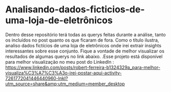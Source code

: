 # Analisando-dados-ficticios-de-uma-loja-de-eletrônicos

Dentro desse repositório terá todas as querys feitas durante a análise, tanto os incluídos no post quanto os que ficaram de fora. Como o título ilustra, analiso dados fictícios de uma loja de eletrônicos onde irei extrair insights interessantes sobre esse conjunto. Fique a vontade de melhor visualizar os resultados de algumas querys no link abaixo.
.Esse projeto está disponível para melhor visualização no meu post do Linkedln : https://www.linkedin.com/posts/robert-ferreira-b1324329a_para-melhor-visualiza%C3%A7%C3%A3o-irei-postar-aqui-activity-7261772041446440960-lnkI?utm_source=share&amp;utm_medium=member_desktop

